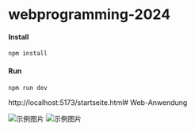 # webprogramming-2024
#### Install
```shell
npm install
```

#### Run
```shell
npm run dev
```

http://localhost:5173/startseite.html# Web-Anwendung

![示例图片](/Users/michaellyu/IdeaProjects/Web-Anwendung/image/example.png)
![示例图片](/Users/michaellyu/IdeaProjects/Web-Anwendung/image/example2.png)


